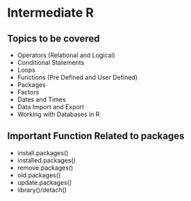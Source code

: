 # Intermediate R
## Topics to be covered
- Operators (Relational and Logical)
- Conditional Statements
- Loops
- Functions (Pre Defined and User Defined)
- Packages
- Factors
- Dates and Times
- Data Import and Export
- Working with Databases in R

## Important Function Related to packages
- install.packages()
- installed.packages()
- remove.packages()
- old.packages()
- update.packages()
- library()/detach()